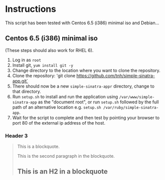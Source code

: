 Instructions
============

This script has been tested with Centos 6.5 (i386) minimal iso and Debian...

Centos 6.5 (i386) minimal iso
-----------------------------
(These steps should also work for RHEL 6).

1.  Log in as `root`
2.  Install git, `yum install git -y`
3. Change directory to the location where you want to clone the repository.
4. Clone the repository: 'git clone https://github.com/tnh/simple-sinatra-app.git`
5. There should now be a new `simple-sinatra-appr` directory, change to that directory.
6. Run `setup.sh` to install and run the application using `/var/www/simple-sinatra-app` as the "document root", or run `setup.sh` followed by the full path of
an alternative location e.g. `setup.sh /var/ruby/simple-sinatra-app`.
7. Wait for the script to complete and then test by pointing your browser to port 80 of the external ip address of the host.

### Header 3

> This is a blockquote.
> 
> This is the second paragraph in the blockquote.
>
> ## This is an H2 in a blockquote
